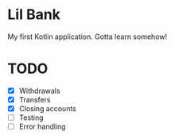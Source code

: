 # Lil Bank
My first Kotlin application. Gotta learn somehow!

# TODO
- [x] Withdrawals
- [x] Transfers
- [x] Closing accounts
- [ ] Testing
- [ ] Error handling
